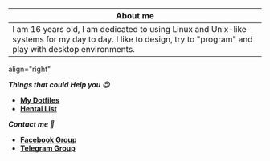 <a> 

| **About me** | 
| --- |
| I am 16 years old, I am dedicated to using Linux and Unix-like systems for my day to day. I like to design, try to "program" and play with desktop environments. |  

align="right" </a> 


***Things that could Help you 😉***
- **[My Dotfiles](https://github.com/Hblanqueto/The-Sensuals-Dotfiles)**
- **[Hentai List](https://www.youtube.com/watch?v=WQRObrOqXho)**

***Contact me 👥***
- **[Facebook Group](https://www.facebook.com/groups/3401196263237743)**
- **[Telegram Group](https://t.me/XUnixCommunity)**

